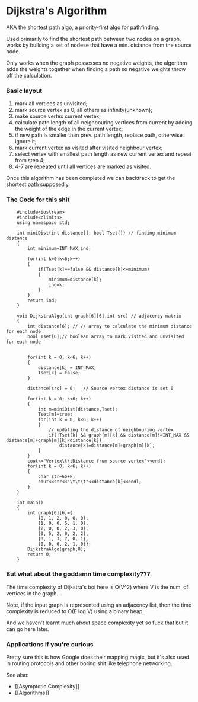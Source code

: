 # Dijkstra's Algorithm

AKA the shortest path algo, a priority-first algo for pathfinding.

Used primarily to find the shortest path between two nodes on a graph, works by building a set of nodese that have a min. distance from the source node.

Only works when the graph possesses no negative weights, the algorithm adds the weights together when finding a path so negative weights throw off the calculation.

### Basic layout
1. mark all vertices as unvisited;
2. mark source vertex as 0, all others as infinity(unknown);
3. make source vertex current vertex;
4. calculate path length of all neighbouring vertices from current by adding the weight of the edge in the current vertex;
5. if new path is smaller than prev. path length, replace path, otherwise ignore it;
6. mark current vertex as visited after visited neighbour vertex;
7. select vertex with smallest path length as new current vertex and repeat from step 4;
8. 4-7 are repeated until all vertices are marked as visited.

Once this algorithm has been completed we can backtrack to get the shortest path supposedly.

### The Code for this shit
``` 
	#include<iostream>
	#include<climits>
	using namespace std;

	int miniDist(int distance[], bool Tset[]) // finding minimum distance
	{
		int minimum=INT_MAX,ind;

		for(int k=0;k<6;k++) 
		{
			if(Tset[k]==false && distance[k]<=minimum)      
			{
				minimum=distance[k];
				ind=k;
			}
		}
		return ind;
	}

	void DijkstraAlgo(int graph[6][6],int src) // adjacency matrix 
	{
		int distance[6]; // // array to calculate the minimum distance for each node                             
		bool Tset[6];// boolean array to mark visited and unvisited for each node


		for(int k = 0; k<6; k++)
		{
			distance[k] = INT_MAX;
			Tset[k] = false;    
		}

		distance[src] = 0;   // Source vertex distance is set 0               

		for(int k = 0; k<6; k++)                           
		{
			int m=miniDist(distance,Tset); 
			Tset[m]=true;
			for(int k = 0; k<6; k++)                  
			{
				// updating the distance of neighbouring vertex
				if(!Tset[k] && graph[m][k] && distance[m]!=INT_MAX && distance[m]+graph[m][k]<distance[k])
					distance[k]=distance[m]+graph[m][k];
			}
		}
		cout<<"Vertex\t\tDistance from source vertex"<<endl;
		for(int k = 0; k<6; k++)                      
		{ 
			char str=65+k; 
			cout<<str<<"\t\t\t"<<distance[k]<<endl;
		}
	}

	int main()
	{
		int graph[6][6]={
			{0, 1, 2, 0, 0, 0},
			{1, 0, 0, 5, 1, 0},
			{2, 0, 0, 2, 3, 0},
			{0, 5, 2, 0, 2, 2},
			{0, 1, 3, 2, 0, 1},
			{0, 0, 0, 2, 1, 0}};
		DijkstraAlgo(graph,0);
		return 0;                           
	}
```

### But what about the goddamn time complexity???
The time complexity of Dijkstra's boi here is O(V^2) where V is the num. of vertices in the graph.

Note, if the input graph is represented using an adjacency list, then the time complexity is reduced to O(E log V) using a binary heap.

And we haven't learnt much about space complexity yet so fuck that but it can go here later.

### Applications if you're curious
Pretty sure this is how Google does their mapping magic, but it's also used in routing protocols and other boring shit like telephone networking.

See also:
- [[Asymptotic Complexity]]
- [[Algorithms]]